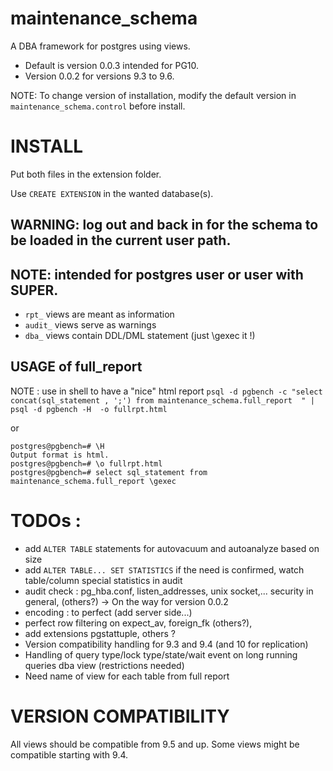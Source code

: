 # maintenance_schema

A DBA framework for postgres using views. 

* Default is version 0.0.3 intended for PG10. 
* Version 0.0.2 for versions 9.3 to 9.6.

NOTE: To change version of installation, modify the default version in `maintenance_schema.control` before install.

# INSTALL

Put both files in the extension folder.

Use `CREATE EXTENSION` in the wanted database(s).

## **WARNING**: log out and back in for the schema to be loaded in the current user path.

## **NOTE**: intended for postgres user or user with SUPER.

* `rpt_` views are meant as information 
* `audit_` views serve as warnings 
* `dba_` views contain DDL/DML statement (just \gexec it !)

## USAGE of full_report 
NOTE : use in shell to have a "nice" html report
`psql -d pgbench -c "select concat(sql_statement , ';') from maintenance_schema.full_report  " | psql -d pgbench -H  -o fullrpt.html`

or

~~~
postgres@pgbench=# \H
Output format is html.
postgres@pgbench=# \o fullrpt.html
postgres@pgbench=# select sql_statement from maintenance_schema.full_report \gexec
~~~

# **TODOs** :
- add `ALTER TABLE` statements for autovacuum and autoanalyze based on size
- add `ALTER TABLE... SET STATISTICS` if the need is confirmed, watch table/column special statistics in audit
- audit check : pg_hba.conf, listen_addresses, unix socket,...  security in general, (others?) -> On the way for version 0.0.2
- encoding : to perfect (add server side...)
- perfect row filtering on expect_av, foreign_fk (others?),
- add extensions pgstattuple, others ?
- Version compatibility handling for 9.3 and 9.4 (and 10 for replication)
- Handling of query type/lock type/state/wait event on long running queries dba view (restrictions needed)
- Need name of view for each table from full report

VERSION COMPATIBILITY
=====================

All views should be compatible from 9.5 and up.
Some views might be compatible starting with 9.4.


